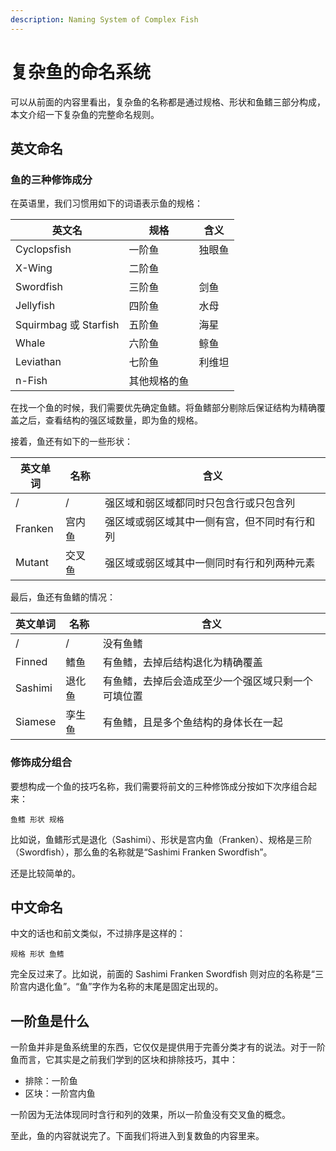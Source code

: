 ```yaml
---
description: Naming System of Complex Fish
---
```


# 复杂鱼的命名系统

可以从前面的内容里看出，复杂鱼的名称都是通过规格、形状和鱼鳍三部分构成，本文介绍一下复杂鱼的完整命名规则。

## 英文命名 <a href="#english-naming-rules" id="english-naming-rules"></a>

### 鱼的三种修饰成分 <a href="#three-parts-of-fish" id="three-parts-of-fish"></a>

在英语里，我们习惯用如下的词语表示鱼的规格：

| 英文名                  | 规格     | 含义  |
| -------------------- | ------ | --- |
| Cyclopsfish          | 一阶鱼    | 独眼鱼 |
| X-Wing               | 二阶鱼    |     |
| Swordfish            | 三阶鱼    | 剑鱼  |
| Jellyfish            | 四阶鱼    | 水母  |
| Squirmbag 或 Starfish | 五阶鱼    | 海星  |
| Whale                | 六阶鱼    | 鲸鱼  |
| Leviathan            | 七阶鱼    | 利维坦 |
| n-Fish               | 其他规格的鱼 |     |

在找一个鱼的时候，我们需要优先确定鱼鳍。将鱼鳍部分剔除后保证结构为精确覆盖之后，查看结构的强区域数量，即为鱼的规格。

接着，鱼还有如下的一些形状：

| 英文单词    | 名称  | 含义                     |
| ------- | --- | ---------------------- |
| /       | /   | 强区域和弱区域都同时只包含行或只包含列    |
| Franken | 宫内鱼 | 强区域或弱区域其中一侧有宫，但不同时有行和列 |
| Mutant  | 交叉鱼 | 强区域或弱区域其中一侧同时有行和列两种元素  |

最后，鱼还有鱼鳍的情况：

| 英文单词    | 名称  | 含义                        |
| ------- | --- | ------------------------- |
| /       | /   | 没有鱼鳍                      |
| Finned  | 鳍鱼  | 有鱼鳍，去掉后结构退化为精确覆盖          |
| Sashimi | 退化鱼 | 有鱼鳍，去掉后会造成至少一个强区域只剩一个可填位置 |
| Siamese | 孪生鱼 | 有鱼鳍，且是多个鱼结构的身体长在一起        |

### 修饰成分组合 <a href="#combination-of-parts" id="combination-of-parts"></a>

要想构成一个鱼的技巧名称，我们需要将前文的三种修饰成分按如下次序组合起来：

```
鱼鳍 形状 规格
```

比如说，鱼鳍形式是退化（Sashimi）、形状是宫内鱼（Franken）、规格是三阶（Swordfish），那么鱼的名称就是“Sashimi Franken Swordfish”。

还是比较简单的。

## 中文命名 <a href="#chinese-naming-rules" id="chinese-naming-rules"></a>

中文的话也和前文类似，不过排序是这样的：

```
规格 形状 鱼鳍
```

完全反过来了。比如说，前面的 Sashimi Franken Swordfish 则对应的名称是“三阶宫内退化鱼”。“鱼”字作为名称的末尾是固定出现的。

## 一阶鱼是什么 <a href="#what-is-a-cyclopsfish" id="what-is-a-cyclopsfish"></a>

一阶鱼并非是鱼系统里的东西，它仅仅是提供用于完善分类才有的说法。对于一阶鱼而言，它其实是之前我们学到的区块和排除技巧，其中：

* 排除：一阶鱼
* 区块：一阶宫内鱼

一阶因为无法体现同时含行和列的效果，所以一阶鱼没有交叉鱼的概念。

至此，鱼的内容就说完了。下面我们将进入到复数鱼的内容里来。

